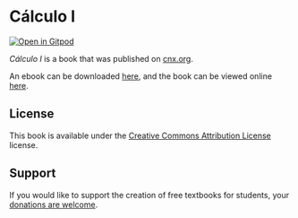 # Cálculo I

[![Open in Gitpod](https://gitpod.io/button/open-in-gitpod.svg)](https://gitpod.io/from-referrer/)

_Cálculo I_ is a book that was published on [cnx.org](https://cnx.org/).

An ebook can be downloaded [here](https://github.com/cnx-user-books/cnxbook-calculo-i-para-biotecnologia-en-acuacultura/releases/latest), and the book can be viewed online [here](https://github.com/cnx-user-books/cnxbook-calculo-i-para-biotecnologia-en-acuacultura/releases/latest).

## License
This book is available under the [Creative Commons Attribution License](./LICENSE) license.

## Support
If you would like to support the creation of free textbooks for students, your [donations are welcome](https://riceconnect.rice.edu/donation/support-openstax-banner).

